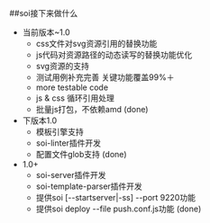 ##soi接下来做什么
* 当前版本~1.0
    * css文件对svg资源引用的替换功能
    * js代码对资源路径的动态读写的替换功能优化
    * svg资源的支持
    * 测试用例补充完善 关键功能覆盖99%＋
    * more testable code
    * js & css 循环引用处理
    * 批量js打包，不依赖amd (done)
* 下版本1.0
    * 模板引擎支持
    * soi-linter插件开发
    * 配置文件glob支持 (done)
* 1.0+
    * soi-server插件开发
    * soi-template-parser插件开发
    * 提供soi [--startserver|-ss] --port 9220功能
    * 提供soi deploy --file push.conf.js功能 (done)